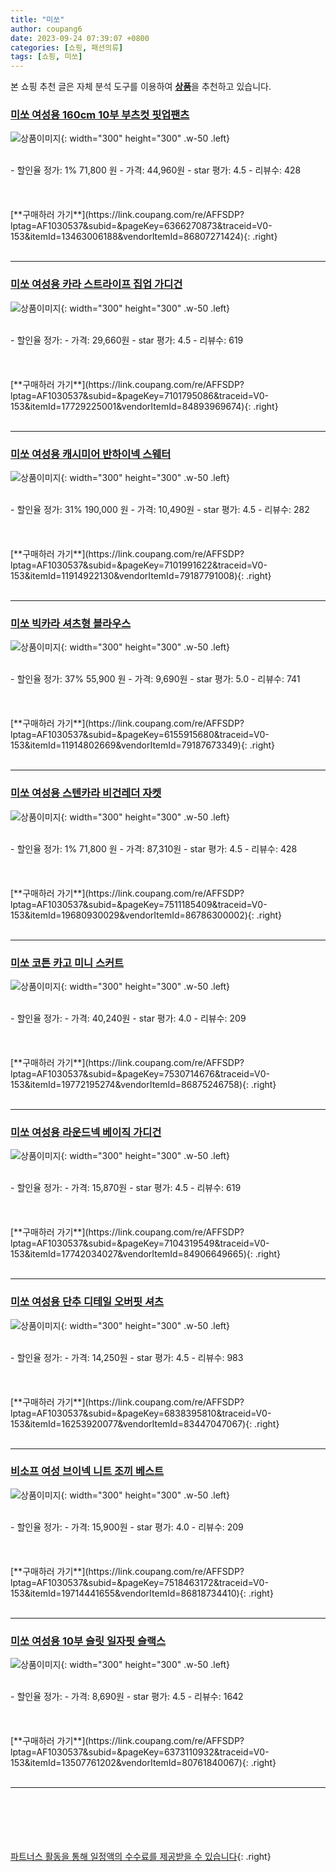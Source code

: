 ```yaml
---
title: "미쏘"
author: coupang6
date: 2023-09-24 07:39:07 +0800
categories: [쇼핑, 패션의류]
tags: [쇼핑, 미쏘]
---
```


본 쇼핑 추천 글은 자체 분석 도구를 이용하여 [**상품**](https://link.coupang.com/a/bao1ui)을 추천하고 있습니다.

### [미쏘 여성용 160cm 10부 부츠컷 핏업팬츠](https://link.coupang.com/re/AFFSDP?lptag=AF1030537&subid=&pageKey=6366270873&traceid=V0-153&itemId=13463006188&vendorItemId=86807271424)

![상품이미지](https://thumbnail10.coupangcdn.com/thumbnails/remote/230x230ex/image/rs_quotation_api/tdtdfshs/57aee8b2c73349f2ae3492bd6e2c3340.jpg){: width="300" height="300" .w-50 .left}


<br>
- 할인율 정가: 1%  71,800   원
- 가격: 44,960원
- star 평가: 4.5
- 리뷰수: 428
<br>
<br>
<br>
<br>
[**구매하러 가기**](https://link.coupang.com/re/AFFSDP?lptag=AF1030537&subid=&pageKey=6366270873&traceid=V0-153&itemId=13463006188&vendorItemId=86807271424){: .right}
<br>
<br>

---

### [미쏘 여성용 카라 스트라이프 집업 가디건](https://link.coupang.com/re/AFFSDP?lptag=AF1030537&subid=&pageKey=7101795086&traceid=V0-153&itemId=17729225001&vendorItemId=84893969674)

![상품이미지](https://thumbnail7.coupangcdn.com/thumbnails/remote/230x230ex/image/rs_quotation_api/y9mdjirz/3841e340c5b14b808597327938844102.jpg){: width="300" height="300" .w-50 .left}


<br>
- 할인율 정가: 
- 가격: 29,660원
- star 평가: 4.5
- 리뷰수: 619
<br>
<br>
<br>
<br>
[**구매하러 가기**](https://link.coupang.com/re/AFFSDP?lptag=AF1030537&subid=&pageKey=7101795086&traceid=V0-153&itemId=17729225001&vendorItemId=84893969674){: .right}
<br>
<br>

---

### [미쏘 여성용 캐시미어 반하이넥 스웨터](https://link.coupang.com/re/AFFSDP?lptag=AF1030537&subid=&pageKey=7101991622&traceid=V0-153&itemId=11914922130&vendorItemId=79187791008)

![상품이미지](https://thumbnail9.coupangcdn.com/thumbnails/remote/230x230ex/image/rs_quotation_api/zvta91dp/50ceb60c7b7e46f0893c3decaf18b917.jpg){: width="300" height="300" .w-50 .left}


<br>
- 할인율 정가: 31%  190,000   원
- 가격: 10,490원
- star 평가: 4.5
- 리뷰수: 282
<br>
<br>
<br>
<br>
[**구매하러 가기**](https://link.coupang.com/re/AFFSDP?lptag=AF1030537&subid=&pageKey=7101991622&traceid=V0-153&itemId=11914922130&vendorItemId=79187791008){: .right}
<br>
<br>

---

### [미쏘 빅카라 셔츠형 블라우스](https://link.coupang.com/re/AFFSDP?lptag=AF1030537&subid=&pageKey=6155915680&traceid=V0-153&itemId=11914802669&vendorItemId=79187673349)

![상품이미지](https://thumbnail10.coupangcdn.com/thumbnails/remote/230x230ex/image/retail/images/2021/10/29/17/4/2f14233a-cea7-4580-a328-6107025c5e2d.jpg){: width="300" height="300" .w-50 .left}


<br>
- 할인율 정가: 37%  55,900   원
- 가격: 9,690원
- star 평가: 5.0
- 리뷰수: 741
<br>
<br>
<br>
<br>
[**구매하러 가기**](https://link.coupang.com/re/AFFSDP?lptag=AF1030537&subid=&pageKey=6155915680&traceid=V0-153&itemId=11914802669&vendorItemId=79187673349){: .right}
<br>
<br>

---

### [미쏘 여성용 스텐카라 비건레더 자켓](https://link.coupang.com/re/AFFSDP?lptag=AF1030537&subid=&pageKey=7511185409&traceid=V0-153&itemId=19680930029&vendorItemId=86786300002)

![상품이미지](https://thumbnail9.coupangcdn.com/thumbnails/remote/230x230ex/image/rs_quotation_api/utlqnhsd/3d4aa57919364dfd9d55854e058b75bc.jpg){: width="300" height="300" .w-50 .left}


<br>
- 할인율 정가: 1%  71,800   원
- 가격: 87,310원
- star 평가: 4.5
- 리뷰수: 428
<br>
<br>
<br>
<br>
[**구매하러 가기**](https://link.coupang.com/re/AFFSDP?lptag=AF1030537&subid=&pageKey=7511185409&traceid=V0-153&itemId=19680930029&vendorItemId=86786300002){: .right}
<br>
<br>

---

### [미쏘 코튼 카고 미니 스커트](https://link.coupang.com/re/AFFSDP?lptag=AF1030537&subid=&pageKey=7530714676&traceid=V0-153&itemId=19772195274&vendorItemId=86875246758)

![상품이미지](https://thumbnail9.coupangcdn.com/thumbnails/remote/230x230ex/image/retail/images/2023/08/14/11/5/2ab9d1ad-57b4-419f-b758-8452365839a3.jpg){: width="300" height="300" .w-50 .left}


<br>
- 할인율 정가: 
- 가격: 40,240원
- star 평가: 4.0
- 리뷰수: 209
<br>
<br>
<br>
<br>
[**구매하러 가기**](https://link.coupang.com/re/AFFSDP?lptag=AF1030537&subid=&pageKey=7530714676&traceid=V0-153&itemId=19772195274&vendorItemId=86875246758){: .right}
<br>
<br>

---

### [미쏘 여성용 라운드넥 베이직 가디건](https://link.coupang.com/re/AFFSDP?lptag=AF1030537&subid=&pageKey=7104319549&traceid=V0-153&itemId=17742034027&vendorItemId=84906649665)

![상품이미지](https://thumbnail9.coupangcdn.com/thumbnails/remote/230x230ex/image/retail/images/2605841707137850-fb54c302-c654-41e3-b19b-f7b3936eeda8.jpg){: width="300" height="300" .w-50 .left}


<br>
- 할인율 정가: 
- 가격: 15,870원
- star 평가: 4.5
- 리뷰수: 619
<br>
<br>
<br>
<br>
[**구매하러 가기**](https://link.coupang.com/re/AFFSDP?lptag=AF1030537&subid=&pageKey=7104319549&traceid=V0-153&itemId=17742034027&vendorItemId=84906649665){: .right}
<br>
<br>

---

### [미쏘 여성용 단추 디테일 오버핏 셔츠](https://link.coupang.com/re/AFFSDP?lptag=AF1030537&subid=&pageKey=6838395810&traceid=V0-153&itemId=16253920077&vendorItemId=83447047067)

![상품이미지](https://thumbnail10.coupangcdn.com/thumbnails/remote/230x230ex/image/rs_quotation_api/gbqnhihj/f5ef6694322b486c8b070e50d3ca6309.jpg){: width="300" height="300" .w-50 .left}


<br>
- 할인율 정가: 
- 가격: 14,250원
- star 평가: 4.5
- 리뷰수: 983
<br>
<br>
<br>
<br>
[**구매하러 가기**](https://link.coupang.com/re/AFFSDP?lptag=AF1030537&subid=&pageKey=6838395810&traceid=V0-153&itemId=16253920077&vendorItemId=83447047067){: .right}
<br>
<br>

---

### [비소프 여성 브이넥 니트 조끼 베스트](https://link.coupang.com/re/AFFSDP?lptag=AF1030537&subid=&pageKey=7518463172&traceid=V0-153&itemId=19714441655&vendorItemId=86818734410)

![상품이미지](https://thumbnail6.coupangcdn.com/thumbnails/remote/230x230ex/image/vendor_inventory/2d94/55c48470ba4ec4460c68c4d80b89a7972cf20d2706239a174b86c673960f.jpg){: width="300" height="300" .w-50 .left}


<br>
- 할인율 정가: 
- 가격: 15,900원
- star 평가: 4.0
- 리뷰수: 209
<br>
<br>
<br>
<br>
[**구매하러 가기**](https://link.coupang.com/re/AFFSDP?lptag=AF1030537&subid=&pageKey=7518463172&traceid=V0-153&itemId=19714441655&vendorItemId=86818734410){: .right}
<br>
<br>

---

### [미쏘 여성용 10부 슬릿 일자핏 슬랙스](https://link.coupang.com/re/AFFSDP?lptag=AF1030537&subid=&pageKey=6373110932&traceid=V0-153&itemId=13507761202&vendorItemId=80761840067)

![상품이미지](https://thumbnail6.coupangcdn.com/thumbnails/remote/230x230ex/image/rs_quotation_api/xjhyovxw/68f693947bc94424a337c1ee7b1fc8f3.jpg){: width="300" height="300" .w-50 .left}


<br>
- 할인율 정가: 
- 가격: 8,690원
- star 평가: 4.5
- 리뷰수: 1642
<br>
<br>
<br>
<br>
[**구매하러 가기**](https://link.coupang.com/re/AFFSDP?lptag=AF1030537&subid=&pageKey=6373110932&traceid=V0-153&itemId=13507761202&vendorItemId=80761840067){: .right}
<br>
<br>

---
<br><br><br><br><br> [파트너스 활동을 통해 일정액의 수수료를 제공받을 수 있습니다](https://link.coupang.com/a/bao1ui){: .right}